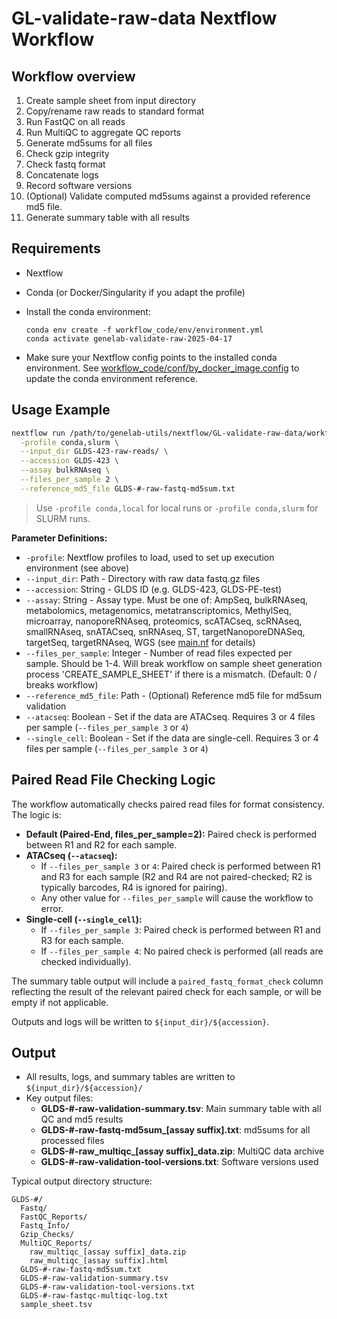 # GL-validate-raw-data Nextflow Workflow

## Workflow overview

1. Create sample sheet from input directory
2. Copy/rename raw reads to standard format
3. Run FastQC on all reads
4. Run MultiQC to aggregate QC reports
5. Generate md5sums for all files
6. Check gzip integrity
7. Check fastq format
8. Concatenate logs
9. Record software versions
10. (Optional) Validate computed md5sums against a provided reference md5 file.
10. Generate summary table with all results


## Requirements

- Nextflow
- Conda (or Docker/Singularity if you adapt the profile)
- Install the conda environment:
  ```
  conda env create -f workflow_code/env/environment.yml
  conda activate genelab-validate-raw-2025-04-17
  ```
  
- Make sure your Nextflow config points to the installed conda environment. See [workflow_code/conf/by_docker_image.config](workflow_code/conf/by_docker_image.config) to update the conda environment reference.

## Usage Example

```bash
nextflow run /path/to/genelab-utils/nextflow/GL-validate-raw-data/workflow_code/main.nf \
  -profile conda,slurm \
  --input_dir GLDS-423-raw-reads/ \
  --accession GLDS-423 \
  --assay bulkRNAseq \
  --files_per_sample 2 \
  --reference_md5_file GLDS-#-raw-fastq-md5sum.txt
```

> Use `-profile conda,local` for local runs or `-profile conda,slurm` for SLURM runs.


**Parameter Definitions:**

- `-profile`: Nextflow profiles to load, used to set up execution environment (see above)
- `--input_dir`: Path - Directory with raw data fastq.gz files
- `--accession`: String - GLDS ID (e.g. GLDS-423, GLDS-PE-test)
- `--assay`: String - Assay type. Must be one of:
  AmpSeq, bulkRNAseq, metabolomics, metagenomics, metatranscriptomics, MethylSeq, microarray, nanoporeRNAseq, proteomics, scATACseq, scRNAseq, smallRNAseq, snATACseq, snRNAseq, ST, targetNanoporeDNASeq, targetSeq, targetRNAseq, WGS
  (see [main.nf](./workflow_code/main.nf) for details)
- `--files_per_sample`: Integer - Number of read files expected per sample. Should be 1-4. Will break workflow on sample sheet generation process 'CREATE_SAMPLE_SHEET' if there is a mismatch. (Default: 0 / breaks workflow)
- `--reference_md5_file`: Path - (Optional) Reference md5 file for md5sum validation
- `--atacseq`: Boolean - Set if the data are ATACseq. Requires 3 or 4 files per sample (`--files_per_sample 3` or `4`)
- `--single_cell`: Boolean - Set if the data are single-cell. Requires 3 or 4 files per sample (`--files_per_sample 3` or `4`)

## Paired Read File Checking Logic

The workflow automatically checks paired read files for format consistency. The logic is:

- **Default (Paired-End, files_per_sample=2):** Paired check is performed between R1 and R2 for each sample.
- **ATACseq (`--atacseq`):**
  - If `--files_per_sample 3` or `4`: Paired check is performed between R1 and R3 for each sample (R2 and R4 are not paired-checked; R2 is typically barcodes, R4 is ignored for pairing).
  - Any other value for `--files_per_sample` will cause the workflow to error.
- **Single-cell (`--single_cell`):**
  - If `--files_per_sample 3`: Paired check is performed between R1 and R3 for each sample.
  - If `--files_per_sample 4`: No paired check is performed (all reads are checked individually).

The summary table output will include a `paired_fastq_format_check` column reflecting the result of the relevant paired check for each sample, or will be empty if not applicable.

Outputs and logs will be written to `${input_dir}/${accession}`.

## Output

- All results, logs, and summary tables are written to `${input_dir}/${accession}/`
- Key output files:
  - **GLDS-#-raw-validation-summary.tsv**: Main summary table with all QC and md5 results
  - **GLDS-#-raw-fastq-md5sum_[assay suffix].txt**: md5sums for all processed files
  - **GLDS-#-raw_multiqc_[assay suffix]_data.zip**: MultiQC data archive
  - **GLDS-#-raw-validation-tool-versions.txt**: Software versions used

Typical output directory structure:

```
GLDS-#/
  Fastq/
  FastQC_Reports/
  Fastq_Info/
  Gzip_Checks/
  MultiQC_Reports/
    raw_multiqc_[assay suffix]_data.zip
    raw_multiqc_[assay suffix].html
  GLDS-#-raw-fastq-md5sum.txt
  GLDS-#-raw-validation-summary.tsv
  GLDS-#-raw-validation-tool-versions.txt
  GLDS-#-raw-fastqc-multiqc-log.txt
  sample_sheet.tsv
```
